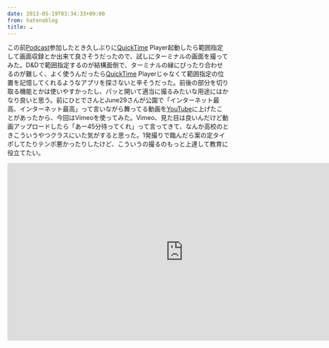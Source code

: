 ```yaml
---
date: 2013-05-19T03:34:33+09:00
from: hatenablog
title: ☁
---
```


<p>この前<a class="keyword" href="http://d.hatena.ne.jp/keyword/Podcast">Podcast</a>参加したとき久しぶりに<a class="keyword" href="http://d.hatena.ne.jp/keyword/QuickTime">QuickTime</a> Player起動したら範囲指定して画面収録とか出来て良さそうだったので、試しにターミナルの画面を撮ってみた。D&amp;Dで範囲指定するのが結構面倒で、ターミナルの縁にぴったり合わせるのが難しく、よく使うんだったら<a class="keyword" href="http://d.hatena.ne.jp/keyword/QuickTime">QuickTime</a> Playerじゃなくて範囲指定の位置を記憶してくれるようなアプリを探さないと辛そうだった。前後の部分を切り取る機能とかは使いやすかったし、パッと開いて適当に撮るみたいな用途にはかなり良いと思う。前にひとでさんとJune29さんが公園で「インターネット最高、インターネット最高」って言いながら舞ってる動画を<a class="keyword" href="http://d.hatena.ne.jp/keyword/YouTube">YouTube</a>に上げたことがあったから、今回はVimeoを使ってみた。Vimeo、見た目は良いんだけど動画アップロードしたら「あー45分待ってくれ」って言ってきて、なんか高校のときこういうやつクラスにいた気がすると思った。1発撮りで臨んだら案の定タイポしてたりテンポ悪かったりしたけど、こういうの撮るのもっと上達して教育に役立てたい。</p>

<iframe src="http://player.vimeo.com/video/66468453?portrait=0" width="800" height="405" frameborder="0" webkitAllowFullScreen mozallowfullscreen allowFullScreen></iframe>


